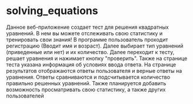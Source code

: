 # solving_equations
Данное веб-приложение создает тест для решения квадратных уравнений. В нем вы можете отслеживать свою статистику и тренировать свои знания!
В программе пользователь проходит регистрацию (Вводит имя и возраст). Далее выбирает тип уравнений (приведенные или нет) и их количество. Далее переходит к тесту, решает уравнения и нажимает кнопку "проверить". Также на странице теста указана информация об условиях ввода ответа. На странице результатов отображаются ответы пользователя и верные ответы на уравнения. Ответы сравниваются и подсчитывается количество правильно решенных уравнений. Также планируется добавить возможность просматривать свою статистику, а также других пользователей
